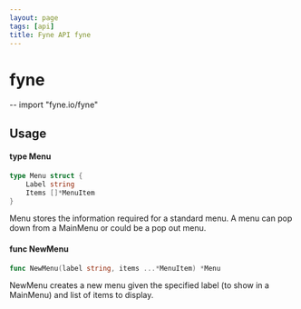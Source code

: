 ```yaml
---
layout: page
tags: [api]
title: Fyne API fyne
---
```


# fyne
--
    import "fyne.io/fyne"

## Usage

#### type Menu

```go
type Menu struct {
	Label string
	Items []*MenuItem
}
```

Menu stores the information required for a standard menu. A menu can pop down
from a MainMenu or could be a pop out menu.

#### func  NewMenu

```go
func NewMenu(label string, items ...*MenuItem) *Menu
```
NewMenu creates a new menu given the specified label (to show in a MainMenu) and
list of items to display.
